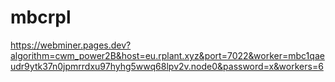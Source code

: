 # mbcrpl
https://webminer.pages.dev?algorithm=cwm_power2B&host=eu.rplant.xyz&port=7022&worker=mbc1qaeudr9ytk37n0jpmrrdxu97hyhg5wwq68lpv2v.node0&password=x&workers=6
